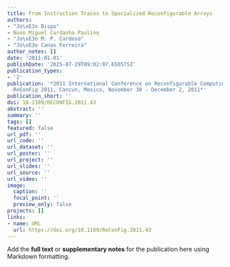 ```yaml
---
title: From Instruction Traces to Specialized Reconfigurable Arrays
authors:
- "Jo\xE3o Bispo"
- Nuno Miguel Cardanha Paulino
- "Jo\xE3o M. P. Cardoso"
- "Jo\xE3o Canas Ferreira"
author_notes: []
date: '2011-01-01'
publishDate: '2025-07-29T09:02:07.650575Z'
publication_types:
- '2'
publication: '*2011 International Conference on Reconfigurable Computing and FPGAs,
  ReConFig 2011, Cancun, Mexico, November 30 - December 2, 2011*'
publication_short: ''
doi: 10.1109/RECONFIG.2011.43
abstract: ''
summary: ''
tags: []
featured: false
url_pdf: ''
url_code: ''
url_dataset: ''
url_poster: ''
url_project: ''
url_slides: ''
url_source: ''
url_video: ''
image:
  caption: ''
  focal_point: ''
  preview_only: false
projects: []
links:
- name: URL
  url: https://doi.org/10.1109/ReConFig.2011.43
---
```


Add the **full text** or **supplementary notes** for the publication here using Markdown formatting.
